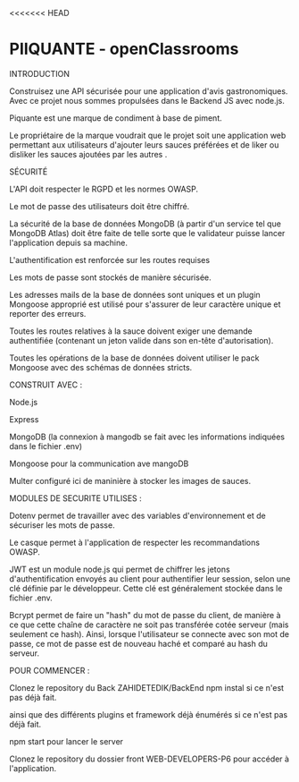 <<<<<<< HEAD
#  PIIQUANTE - openClassrooms
INTRODUCTION

Construisez une API sécurisée pour une application d'avis gastronomiques.
Avec ce projet nous sommes propulsées dans le Backend JS avec node.js.

Piquante est une marque de condiment à base de piment.

Le propriétaire de la marque voudrait que le projet soit une application web permettant aux utilisateurs d'ajouter leurs sauces préférées et de liker ou disliker les sauces ajoutées par les autres .

SÉCURITÉ


L'API doit respecter le RGPD et les normes OWASP.


Le mot de passe des utilisateurs doit être chiffré.

La sécurité de la base de données MongoDB (à partir d'un service tel que MongoDB Atlas) doit être faite de telle sorte que le validateur puisse lancer l'application depuis sa machine.

L'authentification est renforcée sur les routes requises

Les mots de passe sont stockés de manière sécurisée.


Les adresses mails de la base de données sont uniques et un plugin Mongoose approprié est utilisé pour s'assurer de leur caractère unique et reporter des erreurs.

Toutes les routes relatives à la sauce doivent exiger une demande authentifiée (contenant un jeton valide dans son en-tête d'autorisation).

Toutes les opérations de la base de données doivent utiliser le pack Mongoose avec des schémas de données stricts.

CONSTRUIT AVEC :


Node.js

Express

MongoDB (la connexion à mangodb se fait avec les informations indiquées dans le fichier .env)

Mongoose pour la communication ave mangoDB

Multer configuré ici de maninière à stocker les images de sauces.

MODULES DE SECURITE UTILISES :

Dotenv permet de travailler avec des variables d'environnement et de sécuriser les mots de passe.

Le casque permet à l'application de respecter les recommandations OWASP.

JWT est un module node.js qui permet de chiffrer les jetons d'authentification envoyés au client pour authentifier leur session, selon une clé définie par le développeur. Cette clé est généralement stockée dans le fichier .env.

Bcrypt permet de faire un "hash" du mot de passe du client, de manière à ce que cette chaîne de caractère ne soit pas transférée cotée serveur (mais seulement ce hash). Ainsi, lorsque l'utilisateur se connecte avec son mot de passe, ce mot de passe est de nouveau haché et comparé au hash du serveur.

POUR COMMENCER :  

Clonez le repository du Back ZAHIDETEDIK/BackEnd
npm instal si ce n'est pas déjà fait.

ainsi que des différents plugins et framework déjà énumérés si ce n'est pas déjà fait.

npm start pour lancer le server

Clonez le repository du dossier front WEB-DEVELOPERS-P6 pour accéder à l'application. 

